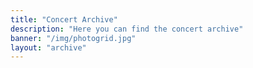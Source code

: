```yaml
---
title: "Concert Archive"
description: "Here you can find the concert archive"
banner: "/img/photogrid.jpg"
layout: "archive"
---
```

